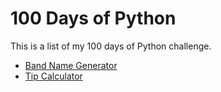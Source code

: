 # 100 Days of Python

This is a list of my 100 days of Python challenge.

-   [Band Name Generator](https://github.com/jamie-codeapp/100-days-of-python/tree/main/band-name-generator)
-   [Tip Calculator](https://github.com/jamie-codeapp/100-days-of-python/tree/main/tip-calculator)

